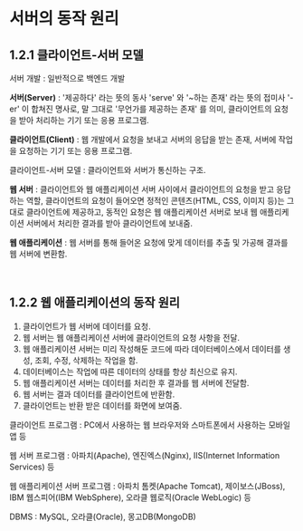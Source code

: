 # 서버의 동작 원리

## 1.2.1 클라이언트-서버 모델

서버 개발 : 일반적으로 백엔드 개발

**서버(Server)** : '제공하다' 라는 뜻의 동사 'serve' 와 '~하는 존재' 라는 뜻의 접미사 '-er' 이 합쳐진 명사로, 말 그대로 '무언가를 제공하는 존재' 를 의미, 클라이언트의 요청을 받아 처리하는 기기 또는 응용 프로그램.

**클라이언트(Client)** : 웹 개발에서 요청을 보내고 서버의 응답을 받는 존재, 서버에 작업을 요청하는 기기 또는 응용 프로그램.

클라이언트-서버 모델 : 클라이언트와 서버가 통신하는 구조.

**웹 서버** : 클라이언트와 웹 애플리케이션 서버 사이에서 클라이언트의 요청을 받고 응답하는 역할, 클라이언트의 요청이 들어오면 정적인 콘텐츠(HTML, CSS, 이미지 등)는 그대로 클라이언트에 제공하고, 동적인 요청은 웹 애플리케이션 서버로 보내 웹 애플리케이션 서버에서 처리한 결과를 받아 클라이언트에 보내줌.

**웹 애플리케이션** : 웹 서버를 통해 들어온 요청에 맞게 데이터를 추출 및 가공해 결과를 웹 서버에 변환함.

<br>

## 1.2.2 웹 애플리케이션의 동작 원리

1. 클라이언트가 웹 서버에 데이터를 요청.
2. 웹 서버는 웹 애플리케이션 서버에 클라이언트의 요청 사항을 전달.
3. 웹 애플리케이션 서버는 미리 작성해둔 코드에 따라 데이터베이스에서 데이터를 생성, 조회, 수정, 삭제하는 작업을 함.
4. 데이터베이스는 작업에 따른 데이터의 상태를 항상 최신으로 유지.
5. 웹 애플리케이션 서버는 데이터를 처리한 후 결과를 웹 서버에 전달함.
6. 웹 서버는 결과 데이터를 클라이언트에 반환함.
7. 클라이언트는 반환 받은 데이터를 화면에 보여줌.



클라이언트 프로그램 : PC에서 사용하는 웹 브라우저와 스마트폰에서 사용하는 모바일 앱 등

웹 서버 프로그램 : 아파치(Apache), 엔진엑스(Nginx), IIS(Internet Information Services) 등

웹 애플리케이션 서버 프로그램 : 아파치 톰켓(Apache Tomcat), 제이보스(JBoss), IBM  웹스피어(IBM WebSphere), 오라클 웹로직(Oracle WebLogic) 등

DBMS : MySQL, 오라클(Oracle), 몽고DB(MongoDB)

